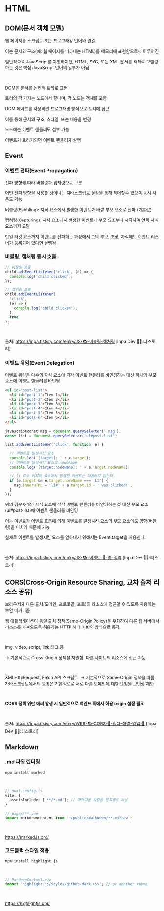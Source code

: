 # HTML

## DOM(문서 객체 모델)

웹 페이지를 스크립트 또는 프로그래밍 언어와 연결

이는 문서의 구조(예: 웹 페이지를 나타내는 HTML)를 메모리에 표현함으로써 이루어짐

일반적으로 JavaScript를 지칭하지만, HTML, SVG, 또는 XML 문서를 객체로 모델링하는 것은 핵심 JavaScript 언어의 일부가 아님

<br>

DOM은 문서를 논리적 트리로 표현

트리의 각 가지는 노드에서 끝나며, 각 노드는 객체를 포함

DOM 메서드를 사용하면 프로그래밍 방식으로 트리에 접근

이를 통해 문서의 구조, 스타일, 또는 내용을 변경

노드에는 이벤트 핸들러도 첨부 가능

이벤트가 트리거되면 이벤트 핸들러가 실행

## Event

### 이벤트 전파(Event Propagation)

전파 방향에 따라 버블링과 캡처링으로 구분

어떤 전파 방향을 사용할 것이냐는 자바스크립트 설정을 통해 제어할수 있으며 동시 사용도 가능

버블링(Bubbling): 자식 요소에서 발생한 이벤트가 바깥 부모 요소로 전파 (기본값)

캡쳐링(Capturing): 자식 요소에서 발생한 이벤트가 부모 요소부터 시작하여 안쪽 자식 요소까지 도달

만일 타깃 요소까지 이벤트를 전파하는 과정에서 그의 부모, 조상, 자식에도 이벤트 리스너가 등록되어 있다면 실행됨

### 버블링, 캡처링 동시 호출

```javascript
// 버블링 호출
child.addEventListener('click', (e) => {
  console.log('child clicked');
});

// 캡처링 호출
child.addEventListener(
  'click',
  (e) => {
    console.log('child clicked');
  },
  true
);
```

<br>

출처: https://inpa.tistory.com/entry/JS-📚-버블링-캡쳐링 [Inpa Dev 👨‍💻:티스토리]

### 이벤트 위임(Event Delegation)

이벤트 위임은 다수의 자식 요소에 각각 이벤트 핸들러를 바인딩하는 대신 하나의 부모 요소에 이벤트 핸들러를 바인딩

```html
<ul id="post-list">
  <li id="post-1">Item 1</li>
  <li id="post-2">Item 2</li>
  <li id="post-3">Item 3</li>
  <li id="post-4">Item 4</li>
  <li id="post-5">Item 5</li>
  <li id="post-6">Item 6</li>
</ul>
```

```javascript
javascriptconst msg = document.querySelector('.msg');
const list = document.querySelector('ul#post-list')

list.addEventListener('click', function (e) {

  // 이벤트를 발생시킨 요소
  console.log('[target]: ' + e.target);
  // 이벤트를 발생시킨 요소의 nodeName
  console.log('[target.nodeName]: ' + e.target.nodeName);

  // li 요소 이외의 요소에서 발생한 이벤트는 대응하지 않는다.
  if (e.target && e.target.nodeName === 'LI') {
    msg.innerHTML = 'li#' + e.target.id + ' was clicked!';
  }
});
```

​위의 경우 6개의 자식 요소에 각각 이벤트 핸들러를 바인딩하는 것 대신 부모 요소(ul#post-list)에 이벤트 핸들러를 바인딩

이는 이벤트가 이벤트 흐름에 의해 이벤트를 발생시킨 요소의 부모 요소에도 영향(버블링)을 미치기 때문에 가능

실제로 이벤트를 발생시킨 요소를 알아내기 위해서는 Event.target을 사용한다.

<br>

출처: https://inpa.tistory.com/entry/JS-📚-이벤트-💯-총-정리 [Inpa Dev 👨‍💻:티스토리]

## CORS(Cross-Origin Resource Sharing, 교차 출처 리소스 공유)

브라우저가 다른 출처(도메인, 프로토콜, 포트)의 리소스에 접근할 수 있도록 허용하는 보안 메커니즘

웹 애플리케이션이 동일 출처 정책(Same-Origin Policy)을 우회하여 다른 웹 서버에서 리소스를 가져오도록 허용하는 HTTP 헤더 기반의 방식으로 동작

<br>

img, video, script, link 태그 등

→ 기본적으로 Cross-Origin 정책을 지원함. 다른 사이트의 리소스에 접근 가능

<br>

XMLHttpRequest, Fetch API 스크립트
 → 기본적으로 Same-Origin 정책을 따름. 자바스크립트에서의 요청은 기본적으로 서로 다른 도메인에 대한 요청을 보안상 제한

<br>

<strong>CORS 정책 위반 에러 발생 시 일반적으로 백엔드 쪽에서 허용 origin 설정 필요</strong>

<br>

출처: https://inpa.tistory.com/entry/WEB-📚-CORS-💯-정리-해결-방법-👏 [Inpa Dev 👨‍💻:티스토리]

## Markdown

### .md 파일 렌더링

```bash
npm install marked
```

<br>

```typescript
// nuxt.config.ts
vite: {
  assetsInclude: ['**/*.md']; // 마크다운 파일을 문자열로 파싱
}

// pages/**.vue
import markdownContent from '~/public/markdown/**.md?raw';
```

<br>

https://marked.js.org/

### 코드블럭 스타일 적용

```bash
npm install highlight.js
```

<br>

```typescript
// MardwonContent.vue
import 'highlight.js/styles/github-dark.css'; // or another theme
```

<br>

https://highlightjs.org/
